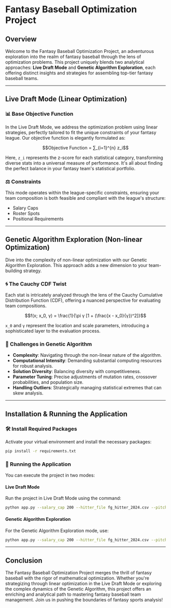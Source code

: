 
# Fantasy Baseball Optimization Project

## Overview

Welcome to the Fantasy Baseball Optimization Project, an adventurous exploration into the realm of fantasy baseball through the lens of optimization problems. This project uniquely blends two analytical approaches: **Live Draft Mode** and **Genetic Algorithm Exploration**, each offering distinct insights and strategies for assembling top-tier fantasy baseball teams.

---

## Live Draft Mode (Linear Optimization)

### 📊 Base Objective Function
In the Live Draft Mode, we address the optimization problem using linear strategies, perfectly tailored to fit the unique constraints of your fantasy league. Our objective function is elegantly formulated as:

```math
Objective Function = ∑_{i=1}^{n} z_i
```

Here, `z_i` represents the z-score for each statistical category, transforming diverse stats into a universal measure of performance. It's all about finding the perfect balance in your fantasy team's statistical portfolio.

### ⚖️ Constraints
This mode operates within the league-specific constraints, ensuring your team composition is both feasible and compliant with the league's structure:
- Salary Caps
- Roster Spots
- Positional Requirements

---

## Genetic Algorithm Exploration (Non-linear Optimization)

Dive into the complexity of non-linear optimization with our Genetic Algorithm Exploration. This approach adds a new dimension to your team-building strategy.

### 🌀 The Cauchy CDF Twist
Each stat is intricately analyzed through the lens of the Cauchy Cumulative Distribution Function (CDF), offering a nuanced perspective for evaluating team compositions.

```math
f(x; x_0, γ) = \frac{1}{\pi γ [1 + (\frac{x - x_0}{γ})^2]}
```

`x_0` and `γ` represent the location and scale parameters, introducing a sophisticated layer to the evaluation process.

### 🧠 Challenges in Genetic Algorithm
- **Complexity**: Navigating through the non-linear nature of the algorithm.
- **Computational Intensity**: Demanding substantial computing resources for robust analysis.
- **Solution Diversity**: Balancing diversity with competitiveness.
- **Parameter Tuning**: Precise adjustments of mutation rates, crossover probabilities, and population size.
- **Handling Outliers**: Strategically managing statistical extremes that can skew analysis.

---

## Installation & Running the Application

### 🛠️ Install Required Packages
Activate your virtual environment and install the necessary packages:
```bash
pip install -r requirements.txt
```

### 🚀 Running the Application
You can execute the project in two modes:

#### Live Draft Mode
Run the project in Live Draft Mode using the command:
```bash
python app.py --salary_cap 200 --hitter_file fg_hitter_2024.csv --pitcher_file fg_pitcher_2024.csv --adp_limit 250 --mode draft
```

#### Genetic Algorithm Exploration
For the Genetic Algorithm Exploration mode, use:
```bash
python app.py --salary_cap 200 --hitter_file fg_hitter_2024.csv --pitcher_file fg_pitcher_2024.csv --adp_limit 250 --mode genetic
```

---

## Conclusion

The Fantasy Baseball Optimization Project merges the thrill of fantasy baseball with the rigor of mathematical optimization. Whether you're strategizing through linear optimization in the Live Draft Mode or exploring the complex dynamics of the Genetic Algorithm, this project offers an enriching and analytical path to mastering fantasy baseball team management. Join us in pushing the boundaries of fantasy sports analysis!
